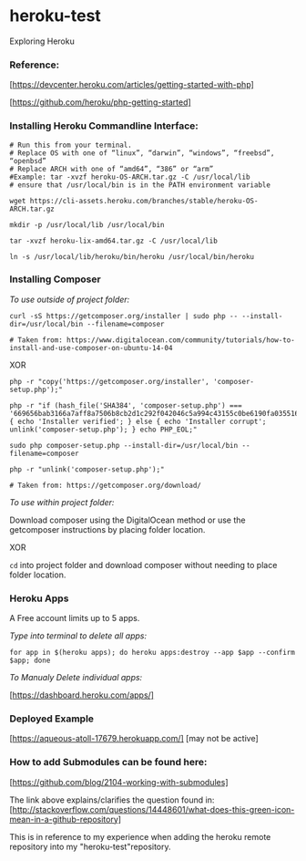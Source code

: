 # heroku-test
Exploring Heroku

### Reference:
[https://devcenter.heroku.com/articles/getting-started-with-php]

[https://github.com/heroku/php-getting-started]

### Installing Heroku Commandline Interface:


```
# Run this from your terminal.
# Replace OS with one of “linux”, “darwin”, “windows”, “freebsd”, “openbsd”
# Replace ARCH with one of “amd64”, “386” or “arm”
#Example: tar -xvzf heroku-OS-ARCH.tar.gz -C /usr/local/lib
# ensure that /usr/local/bin is in the PATH environment variable 

wget https://cli-assets.heroku.com/branches/stable/heroku-OS-ARCH.tar.gz

mkdir -p /usr/local/lib /usr/local/bin

tar -xvzf heroku-lix-amd64.tar.gz -C /usr/local/lib

ln -s /usr/local/lib/heroku/bin/heroku /usr/local/bin/heroku
```

### Installing Composer

_To use outside of project folder:_

```
curl -sS https://getcomposer.org/installer | sudo php -- --install-dir=/usr/local/bin --filename=composer

# Taken from: https://www.digitalocean.com/community/tutorials/how-to-install-and-use-composer-on-ubuntu-14-04 
```

XOR

```
php -r "copy('https://getcomposer.org/installer', 'composer-setup.php');"

php -r "if (hash_file('SHA384', 'composer-setup.php') === '669656bab3166a7aff8a7506b8cb2d1c292f042046c5a994c43155c0be6190fa0355160742ab2e1c88d40d5be660b410') { echo 'Installer verified'; } else { echo 'Installer corrupt'; unlink('composer-setup.php'); } echo PHP_EOL;"

sudo php composer-setup.php --install-dir=/usr/local/bin --filename=composer

php -r "unlink('composer-setup.php');"

# Taken from: https://getcomposer.org/download/

```

_To use within project folder:_

Download composer using the DigitalOcean method or use the getcomposer instructions by placing folder location.

XOR

`cd` into project folder and download composer without needing to place folder location.  

### Heroku Apps

A Free account limits up to 5 apps.

_Type into terminal to delete all apps:_

``` 
for app in $(heroku apps); do heroku apps:destroy --app $app --confirm $app; done 
```
_To Manualy Delete individual apps:_

[https://dashboard.heroku.com/apps/]

### Deployed Example

[https://aqueous-atoll-17679.herokuapp.com/]  [may not be active]


### How to add Submodules can be found here:

[https://github.com/blog/2104-working-with-submodules]

The link above explains/clarifies the question found in: [http://stackoverflow.com/questions/14448601/what-does-this-green-icon-mean-in-a-github-repository]

This is in reference to my experience when adding the heroku remote repository into my "heroku-test"repository.



